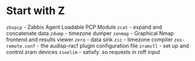 # Start with Z
`zbxpcp` - Zabbix Agent Loadable PCP Module
`zcat` - expand and concatenate data
`zdump` - timezone dumper
`zenmap` - Graphical Nmap frontend and results viewer
`zero` - data sink
`zic` - timezone compiler
`zos-remote.conf` - the audisp-racf plugin configuration file
`zramctl` - set up and control zram devices
`zsoelim` - satisfy .so requests in roff input
